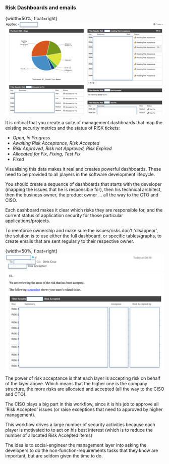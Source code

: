 ### Risk Dashboards and emails

{width=50%, float=right}
![Jira Dashboard](images/jira-dashboard-1.png)

It is critical that you create a suite of management dashboards that map the existing security metrics and the status of RISK tickets:

  * _Open, In Progress_
  * _Awaiting Risk Acceptance, Risk Accepted_
  * _Risk Approved, Risk not Approved, Risk Expired_
  * _Allocated for Fix, Fixing, Test Fix_
  * _Fixed_

Visualising this data makes it real and creates  powerful dashboards. These need to be provided to all players in the software development lifecycle.


You should create a sequence of dashboards that starts with the developer (mapping the issues that he is responsible for), then his technical architect, then the business owner, the product owner ... all the way to the CTO and CISO.

Each dashboard makes it clear which risks they are responsible for, and the current status of application security for those particular applications/projects.

To reenforce ownership and make sure the issues/risks don't 'disappear', the solution is to use either the full dashboard, or specific tables/graphs, to create emails that are sent regularly to their respective owner.

{width=50%, float=right}
![Jira Dashboard](images/jira-dashboard-email-1.png)


The power of risk acceptance is that each layer is accepting risk on behalf of the layer above. Which means that the higher one is the company structure, the more risks are allocated and accepted (all the way to the CISO and CTO).

The CISO plays a big part in this workflow, since it is his job to approve all 'Risk Accepted' issues (or raise exceptions that need to approved by higher management).

This workflow drives a large number of security activities because each player is motivated to to act on his best interest (which is to reduce the number of allocated Risk Accepted items)

The idea is to social-engineer the management layer into asking the developers to do the non-function-requirements tasks that they know are important, but are seldom given the time to do.
